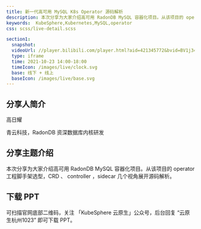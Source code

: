 ```yaml
---
title: 新一代高可用 MySQL K8s Operator 源码解析
description: 本次分享为大家介绍高可用 RadonDB MySQL 容器化项目。从该项目的 operator 工程脚手架选型，CRD 、 controller ，sidecar 几个视角展开源码解析。
keywords:  KubeSphere,Kubernetes,MySQL,operator
css: scss/live-detail.scss

section1:
  snapshot: 
  videoUrl: //player.bilibili.com/player.html?aid=421345772&bvid=BV1j3411k7ye&cid=431626676&page=1&high_quality=1
  type: iframe
  time: 2021-10-23 14:00-18:00
  timeIcon: /images/live/clock.svg
  base: 线下 + 线上
  baseIcon: /images/live/base.svg
---
```


## 分享人简介

高日耀

青云科技，RadonDB 资深数据库内核研发

## 分享主题介绍

本次分享为大家介绍高可用 RadonDB MySQL 容器化项目。从该项目的 operator 工程脚手架选型，CRD 、 controller ，sidecar 几个视角展开源码解析。

## 下载 PPT

可扫描官网底部二维码，关注 「KubeSphere 云原生」公众号，后台回复 “云原生杭州1023” 即可下载 PPT。
